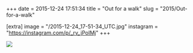 +++
date = 2015-12-24 17:51:34
title = "Out for a walk"
slug = "2015/Out-for-a-walk"

[extra]
image = "/2015-12-24_17-51-34_UTC.jpg"
instagram = "https://instagram.com/p/_rv_jPoIMj"
+++

<img src="/2015-12-24_17-51-34_UTC.jpg" />
